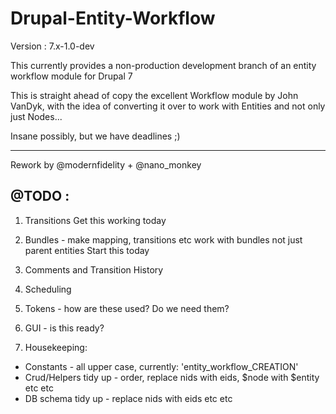 ﻿Drupal-Entity-Workflow
======================

Version : 7.x-1.0-dev

This currently provides a non-production development branch of an entity workflow module for Drupal 7

This is straight ahead of copy the excellent Workflow module by John VanDyk, with the idea of converting it over to work with Entities and not only just Nodes...

Insane possibly, but we have deadlines ;)

-------------------------------------------------------

Rework by @modernfidelity + @nano_monkey


@TODO :
-------

1. Transitions
Get this working today

2. Bundles - make mapping, transitions etc work with bundles not just parent entities
Start this today

3. Comments and Transition History

4. Scheduling

5. Tokens - how are these used? Do we need them?

6. GUI - is this ready?

7. Housekeeping:

- Constants - all upper case, currently: 'entity_workflow_CREATION'
- Crud/Helpers tidy up - order, replace nids with eids, $node with $entity etc etc
- DB schema tidy up - replace nids with eids etc etc

